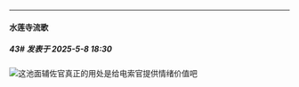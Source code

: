 ﻿
*****

####  水莲寺流歌  
##### 43#       发表于 2025-5-8 18:30

<img src="https://static.stage1st.com/image/smiley/face2017/037.png" referrerpolicy="no-referrer">这池面辅佐官真正的用处是给电索官提供情绪价值吧

